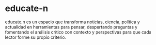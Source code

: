 # educate-n
educate.n es un espacio que transforma noticias, ciencia, política y actualidad en herramientas para pensar, despertando preguntas y fomentando el análisis crítico con contexto y perspectivas para que cada lector forme su propio criterio.
